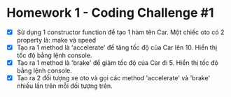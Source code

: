 # Homework 1 - Coding Challenge #1

-   [x] Sử dụng 1 constructor function để tạo 1 hàm tên Car. Một chiếc oto có 2 property là: make và speed
-   [x] Tạo ra 1 method là 'accelerate' để tăng tốc độ của Car lên 10. Hiển thị tốc độ bằng lệnh console.
-   [x] Tạo ra 1 method là 'brake' để giảm tốc độ của Car đi 5. Hiển thị tốc độ bằng lệnh console.
-   [x] Tạo ra 2 đối tượng xe oto và gọi các method 'accelerate' và 'brake' nhiều lần trên mỗi đối tượng trên.
